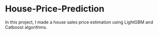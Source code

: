 # House-Price-Prediction
In this project, I made a house sales price estimation using LightGBM and Catboost algorithms.
